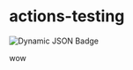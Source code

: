 # actions-testing

![Dynamic JSON Badge](https://img.shields.io/badge/dynamic/json?url=https%3A%2F%2Fraw.githubusercontent.com%2FFireIsGood%2Factions-testing%2Fmain%2Fdata.json&query=%24.downloads&style=for-the-badge&logo=obsidian&label=Downloads&color=7c3aed)


wow
